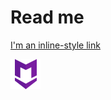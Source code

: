 # Read me

[I'm an inline-style link](https://www.google.com)

![alt text](https://github.com/adam-p/markdown-here/raw/master/src/common/images/icon48.png "Logo Title Text 1")